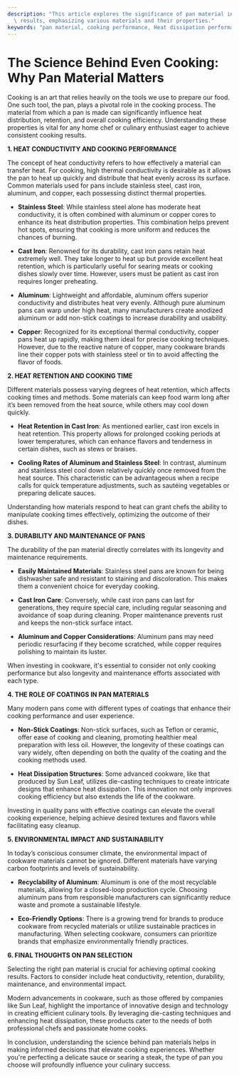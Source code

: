 ```yaml
---
description: "This article explores the significance of pan material in achieving even cooking\
  \ results, emphasizing various materials and their properties."
keywords: "pan material, cooking performance, Heat dissipation performance, Die casting process"
---
```

# The Science Behind Even Cooking: Why Pan Material Matters

Cooking is an art that relies heavily on the tools we use to prepare our food. One such tool, the pan, plays a pivotal role in the cooking process. The material from which a pan is made can significantly influence heat distribution, retention, and overall cooking efficiency. Understanding these properties is vital for any home chef or culinary enthusiast eager to achieve consistent cooking results.

**1. HEAT CONDUCTIVITY AND COOKING PERFORMANCE**

The concept of heat conductivity refers to how effectively a material can transfer heat. For cooking, high thermal conductivity is desirable as it allows the pan to heat up quickly and distribute that heat evenly across its surface. Common materials used for pans include stainless steel, cast iron, aluminum, and copper, each possessing distinct thermal properties.

- **Stainless Steel**: While stainless steel alone has moderate heat conductivity, it is often combined with aluminum or copper cores to enhance its heat distribution properties. This combination helps prevent hot spots, ensuring that cooking is more uniform and reduces the chances of burning.

- **Cast Iron**: Renowned for its durability, cast iron pans retain heat extremely well. They take longer to heat up but provide excellent heat retention, which is particularly useful for searing meats or cooking dishes slowly over time. However, users must be patient as cast iron requires longer preheating.

- **Aluminum**: Lightweight and affordable, aluminum offers superior conductivity and distributes heat very evenly. Although pure aluminum pans can warp under high heat, many manufacturers create anodized aluminum or add non-stick coatings to increase durability and usability.

- **Copper**: Recognized for its exceptional thermal conductivity, copper pans heat up rapidly, making them ideal for precise cooking techniques. However, due to the reactive nature of copper, many cookware brands line their copper pots with stainless steel or tin to avoid affecting the flavor of foods.

**2. HEAT RETENTION AND COOKING TIME**

Different materials possess varying degrees of heat retention, which affects cooking times and methods. Some materials can keep food warm long after it’s been removed from the heat source, while others may cool down quickly.

- **Heat Retention in Cast Iron**: As mentioned earlier, cast iron excels in heat retention. This property allows for prolonged cooking periods at lower temperatures, which can enhance flavors and tenderness in certain dishes, such as stews or braises.

- **Cooling Rates of Aluminum and Stainless Steel**: In contrast, aluminum and stainless steel cool down relatively quickly once removed from the heat source. This characteristic can be advantageous when a recipe calls for quick temperature adjustments, such as sautéing vegetables or preparing delicate sauces.

Understanding how materials respond to heat can grant chefs the ability to manipulate cooking times effectively, optimizing the outcome of their dishes.

**3. DURABILITY AND MAINTENANCE OF PANS**

The durability of the pan material directly correlates with its longevity and maintenance requirements. 

- **Easily Maintained Materials**: Stainless steel pans are known for being dishwasher safe and resistant to staining and discoloration. This makes them a convenient choice for everyday cooking.

- **Cast Iron Care**: Conversely, while cast iron pans can last for generations, they require special care, including regular seasoning and avoidance of soap during cleaning. Proper maintenance prevents rust and keeps the non-stick surface intact.

- **Aluminum and Copper Considerations**: Aluminum pans may need periodic resurfacing if they become scratched, while copper requires polishing to maintain its luster.

When investing in cookware, it's essential to consider not only cooking performance but also longevity and maintenance efforts associated with each type.

**4. THE ROLE OF COATINGS IN PAN MATERIALS**

Many modern pans come with different types of coatings that enhance their cooking performance and user experience.

- **Non-Stick Coatings**: Non-stick surfaces, such as Teflon or ceramic, offer ease of cooking and cleaning, promoting healthier meal preparation with less oil. However, the longevity of these coatings can vary widely, often depending on both the quality of the coating and the cooking methods used.

- **Heat Dissipation Structures**: Some advanced cookware, like that produced by Sun Leaf, utilizes die-casting techniques to create intricate designs that enhance heat dissipation. This innovation not only improves cooking efficiency but also extends the life of the cookware.

Investing in quality pans with effective coatings can elevate the overall cooking experience, helping achieve desired textures and flavors while facilitating easy cleanup.

**5. ENVIRONMENTAL IMPACT AND SUSTAINABILITY**

In today’s conscious consumer climate, the environmental impact of cookware materials cannot be ignored. Different materials have varying carbon footprints and levels of sustainability.

- **Recyclability of Aluminum**: Aluminum is one of the most recyclable materials, allowing for a closed-loop production cycle. Choosing aluminum pans from responsible manufacturers can significantly reduce waste and promote a sustainable lifestyle.

- **Eco-Friendly Options**: There is a growing trend for brands to produce cookware from recycled materials or utilize sustainable practices in manufacturing. When selecting cookware, consumers can prioritize brands that emphasize environmentally friendly practices.

**6. FINAL THOUGHTS ON PAN SELECTION**

Selecting the right pan material is crucial for achieving optimal cooking results. Factors to consider include heat conductivity, retention, durability, maintenance, and environmental impact. 

Modern advancements in cookware, such as those offered by companies like Sun Leaf, highlight the importance of innovative design and technology in creating efficient culinary tools. By leveraging die-casting techniques and enhancing heat dissipation, these products cater to the needs of both professional chefs and passionate home cooks.

In conclusion, understanding the science behind pan materials helps in making informed decisions that elevate cooking experiences. Whether you're perfecting a delicate sauce or searing a steak, the type of pan you choose will profoundly influence your culinary success.

